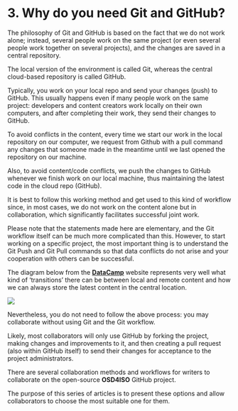 # 3. Why do you need Git and GitHub?

The philosophy of Git and GitHub is based on the fact that we do not work alone; instead, several people work on the same project (or even several people work together on several projects), and the changes are saved in a central repository. 

The local version of the environment is called Git, whereas the central cloud-based repository is called GitHub.

Typically, you work on your local repo and send your changes (push) to GitHub. This usually happens even if many people work on the same project: developers and content creators work locally on their own computers, and after completing their work, they send their changes to GitHub.

To avoid conflicts in the content, every time we start our work in the local repository on our computer, we request from Github with a pull command any changes that someone made in the meantime until we last opened the repository on our machine.

Also, to avoid content/code conflicts, we push the changes to GitHub whenever we finish work on our local machine, thus maintaining the latest code in the cloud repo (GitHub).

It is best to follow this working method and get used to this kind of workflow since, in most cases, we do not work on the content alone but in collaboration, which significantly facilitates successful joint work.

Please note that the statements made here are elementary, and the Git workflow itself can be much more complicated than this. However, to start working on a specific project, the most important thing is to understand the Git Push and Git Pull commands so that data conflicts do not arise and your cooperation with others can be successful.

The diagram below from the [**DataCamp**](https://www.datacamp.com/tutorial/github-and-git-tutorial-for-beginners?utm_source=google&utm_medium=paid_search&utm_campaignid=19589720824&utm_adgroupid=143216588537&utm_device=c&utm_keyword=&utm_matchtype=&utm_network=g&utm_adpostion=&utm_creative=675429089965&utm_targetid=dsa-1947282172981&utm_loc_interest_ms=&utm_loc_physical_ms=9063043&utm_content=dsa~page~community-tuto&utm_campaign=230119_1-sea~dsa~tofu-tutorials_2-b2c_3-row-p2_4-prc_5-na_6-na_7-le_8-pdsh-go_9-na_10-na_11-na-oct23odp&gclid=EAIaIQobChMI3oq8uZThgQMVnpqDBx0fcg7tEAAYASAAEgLUz_D_BwE) website represents very well what kind of ‘transitions’ there can be between local and remote content and how we can always store the latest content in the central location.

![](http://hdoc.csirt-tooling.org/uploads/upload_310df5b430ebccd0494a52b452480888.png)
 
Nevertheless, you do not need to follow the above process: you may collaborate without using Git and the Git workflow. 

Likely, most collaborators will only use GitHub by forking the project, making changes and improvements to it, and then creating a pull request (also within GitHub itself) to send their changes for acceptance to the project administrators.

There are several collaboration methods and workflows for writers to collaborate on the open-source **OSD4ISO** GitHub project.

The purpose of this series of articles is to present these options and allow collaborators to choose the most suitable one for them.
